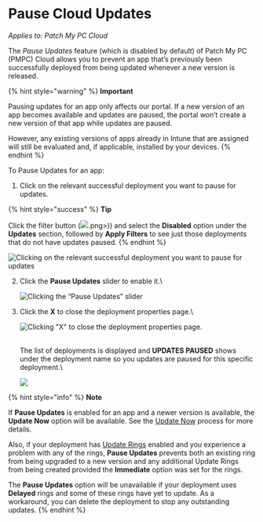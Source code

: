 # Pause Cloud Updates

_Applies to: Patch My PC Cloud_

The _Pause Updates_ feature (which is disabled by default) of Patch My PC (PMPC) Cloud allows you to prevent an app that’s previously been successfully deployed from being updated whenever a new version is released.

{% hint style="warning" %}
**Important**

Pausing updates for an app only affects our portal. If a new version of an app becomes available and updates are paused, the portal won’t create a new version of that app while updates are paused.

However, any existing versions of apps already in Intune that are assigned will still be evaluated and, if applicable, installed by your devices.
{% endhint %}

To Pause Updates for an app:

1. Click on the relevant successful deployment you want to pause for updates.

{% hint style="success" %}
**Tip**

Click the filter button (![](/_images/image-%282513 "").png>)) and select the **Disabled** option under the **Updates** section, followed by **Apply Filters** to see just those deployments that do not have updates paused.&#x20;
{% endhint %}

![Clicking on the relevant successful deployment you want to pause for updates](/_images/image-%281788%29.png-"Clicking-on-the-relevant-successful-deployment-you-want-to-pause-for-updates" "Clicking on the relevant successful deployment you want to pause for updates")

2.  Click the **Pause Updates** slider to enable it.\


    ![Clicking the “Pause Updates” slider](/_images/image-%281997%29.png-"Clicking-the-\"Pause-Updates\"-slider" "Clicking the “Pause Updates” slider")


3.  Click the **X** to close the deployment properties page.\


    ![Clicking &#x22;X&#x22; to close the deployment properties page.](/_images/image-%281998%29.png-"Clicking-&#x22;X&#x22;-to-close-the-deployment-properties-page." "Clicking &#x22;X&#x22; to close the deployment properties page.")

    \
    The list of deployments is displayed and **UPDATES PAUSED** shows under the deployment name so you updates are paused for this specific deployment.\


    ![](/_images/image-%281999%29.png-"" "")

{% hint style="info" %}
**Note**

If **Pause Updates** is enabled for an app and a newer version is available, the **Update Now** option will be available. See the [Update Now](sync-now-cloud-feature.md) process for more details.

Also, if your deployment has [Update Rings](../cloud-update-rings/) enabled and you experience a problem with any of the rings, **Pause Updates** prevents both an existing ring from being upgraded to a new version and any additional Update Rings from being created provided the **Immediate** option was set for the rings.

The **Pause Updates** option will be unavailable if your deployment uses **Delayed** rings and some of these rings have yet to update. As a workaround, you can delete the deployment to stop any outstanding updates.
{% endhint %}
